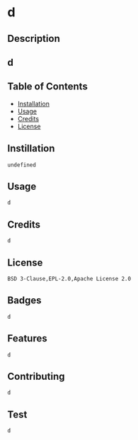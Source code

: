 
  # **d**

  

  ## Description

  ## d

  ## Table of Contents        
   * [Installation](#Installation)
   * [Usage](#Usage)       
   * [Credits](#Credits)       
   * [License](#License)   
       
   ## Instillation

    undefined       

   ## Usage

    d       

   ## Credits

    d       

   ## License

    BSD 3-Clause,EPL-2.0,Apache License 2.0       

   ## Badges

    d       
 
   ## Features

    d       

   ## Contributing

    d       

   ## Test

    d               
